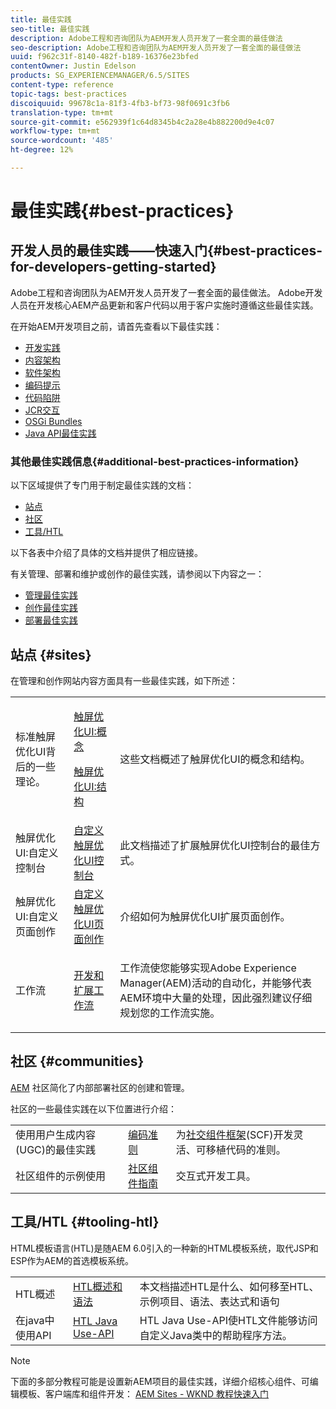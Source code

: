 ```yaml
---
title: 最佳实践
seo-title: 最佳实践
description: Adobe工程和咨询团队为AEM开发人员开发了一套全面的最佳做法
seo-description: Adobe工程和咨询团队为AEM开发人员开发了一套全面的最佳做法
uuid: f962c31f-8140-482f-b189-16376e23bfed
contentOwner: Justin Edelson
products: SG_EXPERIENCEMANAGER/6.5/SITES
content-type: reference
topic-tags: best-practices
discoiquuid: 99678c1a-81f3-4fb3-bf73-98f0691c3fb6
translation-type: tm+mt
source-git-commit: e562939f1c64d8345b4c2a28e4b882200d9e4c07
workflow-type: tm+mt
source-wordcount: '485'
ht-degree: 12%

---
```



# 最佳实践{#best-practices}

## 开发人员的最佳实践——快速入门{#best-practices-for-developers-getting-started}

Adobe工程和咨询团队为AEM开发人员开发了一套全面的最佳做法。 Adobe开发人员在开发核心AEM产品更新和客户代码以用于客户实施时遵循这些最佳实践。

在开始AEM开发项目之前，请首先查看以下最佳实践：

* [开发实践](/help/sites-developing/development-practices.md)
* [内容架构](/help/sites-developing/content-architecture.md)
* [软件架构](/help/sites-developing/software-architecture.md)
* [编码提示](/help/sites-developing/coding-tips.md)
* [代码陷阱](/help/sites-developing/code-pitfalls.md)
* [JCR交互](/help/sites-developing/jcr-integration.md)
* [OSGi Bundles](/help/sites-developing/osgi-bundles.md)
* [Java API最佳实践](https://docs.adobe.com/content/help/en/experience-manager-learn/foundation/development/understand-java-api-best-practices.html)

### 其他最佳实践信息{#additional-best-practices-information}

以下区域提供了专门用于制定最佳实践的文档：

* [站点](#sites)
* [社区](/help/sites-developing/best-practices.md#communities)
* [工具/HTL](/help/sites-developing/best-practices.md#tooling-htl)

以下各表中介绍了具体的文档并提供了相应链接。

有关管理、部署和维护或创作的最佳实践，请参阅以下内容之一：

* [管理最佳实践](/help/sites-administering/administer-best-practices.md)
* [创作最佳实践](/help/sites-authoring/best-practices.md)
* [部署最佳实践](/help/sites-deploying/best-practices.md)

## 站点 {#sites}

在管理和创作网站内容方面具有一些最佳实践，如下所述：

<table>
 <tbody>
  <tr>
   <td>标准触屏优化UI背后的一些理论。</td>
   <td><p><a href="/help/sites-developing/touch-ui-concepts.md">触屏优化UI:概念</a></p> <p><a href="/help/sites-developing/touch-ui-structure.md">触屏优化UI:结构</a></p> </td>
   <td>这些文档概述了触屏优化UI的概念和结构。</td>
  </tr>
  <tr>
   <td>触屏优化UI:自定义控制台 </td>
   <td><a href="/help/sites-developing/customizing-consoles-touch.md">自定义触屏优化UI控制台</a></td>
   <td>此文档描述了扩展触屏优化UI控制台的最佳方式。</td>
  </tr>
  <tr>
   <td>触屏优化UI:自定义页面创作</td>
   <td><a href="/help/sites-developing/customizing-page-authoring-touch.md">自定义触屏优化UI页面创作</a></td>
   <td>介绍如何为触屏优化UI扩展页面创作。</td>
  </tr>
  <tr>
   <td>工作流</td>
   <td><a href="/help/sites-developing/workflows-best-practices.md">开发和扩展工作流</a></td>
   <td><p>工作流使您能够实现Adobe Experience Manager(AEM)活动的自动化，并能够代表AEM环境中大量的处理，因此强烈建议仔细规划您的工作流实施。</p> </td>
  </tr>
 </tbody>
</table>

## 社区 {#communities}

[AEM](/help/communities/overview.md) 社区简化了内部部署社区的创建和管理。

社区的一些最佳实践在以下位置进行介绍：

|  |  |  |
|---|---|---|
| 使用用户生成内容(UGC)的最佳实践 | [编码准则](/help/communities/code-guide.md) | 为[社交组件框架](/help/communities/scf.md)(SCF)开发灵活、可移植代码的准则。 |
| 社区组件的示例使用 | [社区组件指南](/help/communities/components-guide.md) | 交互式开发工具。 |

## 工具/HTL {#tooling-htl}

HTML模板语言(HTL)是随AEM 6.0引入的一种新的HTML模板系统，取代JSP和ESP作为AEM的首选模板系统。

|  |  |  |
|---|---|---|
| HTL概述 | [HTL概述和语法](https://docs.adobe.com/content/help/zh-Hans/experience-manager-htl/using/overview.html) | 本文档描述HTL是什么、如何移至HTL、示例项目、语法、表达式和语句 |
| 在java中使用API | [HTL Java Use-API](https://helpx.adobe.com/experience-manager/htl/using/use-api.html) | HTL Java Use-API使HTL文件能够访问自定义Java类中的帮助程序方法。 |

>[!NOTE]
>
>下面的多部分教程可能是设置新AEM项目的最佳实践，详细介绍核心组件、可编辑模板、客户端库和组件开发：
>[AEM Sites - WKND 教程快速入门](https://helpx.adobe.com/experience-manager/kt/sites/using/getting-started-wknd-tutorial-develop.html)

